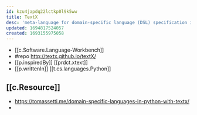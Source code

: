 ```yaml
---
id: kzu4japdq22lctkp0l9k5ww
title: TextX
desc: 'meta-language for domain-specific language (DSL) specification in Python'
updated: 1694817524057
created: 1693155975058
---
```


- [[c.Software.Language-Workbench]]
- #repo http://textx.github.io/textX/
- [[p.inspiredBy]] [[prdct.xtext]]
- [[p.writtenIn]] [[t.cs.languages.Python]]

## [[c.Resource]]

- https://tomassetti.me/domain-specific-languages-in-python-with-textx/
- 